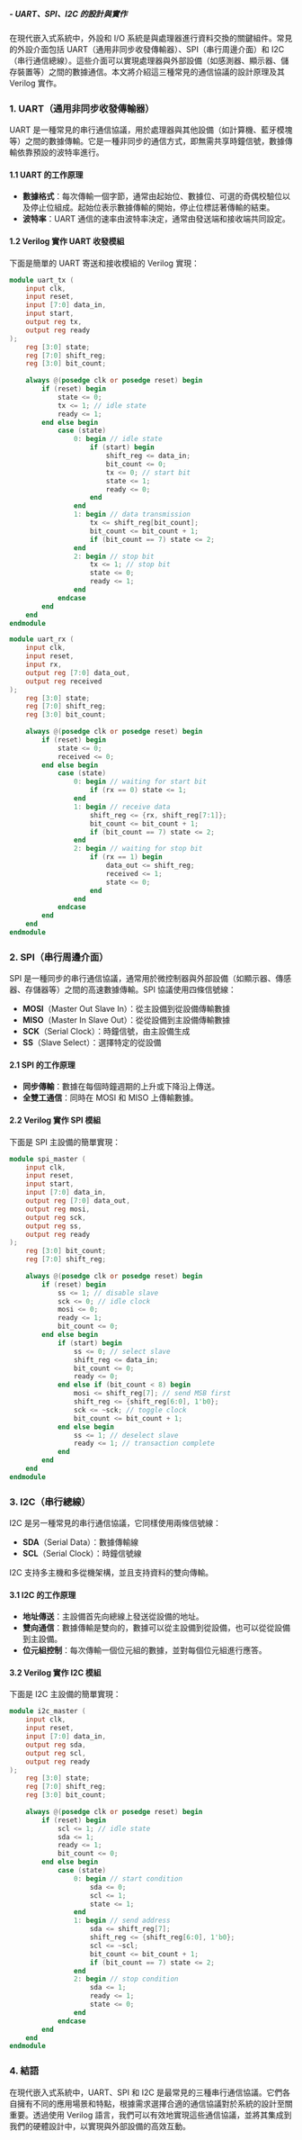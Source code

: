 
##### - **UART、SPI、I2C 的設計與實作**

在現代嵌入式系統中，外設和 I/O 系統是與處理器進行資料交換的關鍵組件。常見的外設介面包括 UART（通用非同步收發傳輸器）、SPI（串行周邊介面）和 I2C（串行通信總線）。這些介面可以實現處理器與外部設備（如感測器、顯示器、儲存裝置等）之間的數據通信。本文將介紹這三種常見的通信協議的設計原理及其 Verilog 實作。

### 1. **UART（通用非同步收發傳輸器）**
UART 是一種常見的串行通信協議，用於處理器與其他設備（如計算機、藍牙模塊等）之間的數據傳輸。它是一種非同步的通信方式，即無需共享時鐘信號，數據傳輸依靠預設的波特率進行。

#### 1.1 **UART 的工作原理**
- **數據格式**：每次傳輸一個字節，通常由起始位、數據位、可選的奇偶校驗位以及停止位組成。起始位表示數據傳輸的開始，停止位標誌著傳輸的結束。
- **波特率**：UART 通信的速率由波特率決定，通常由發送端和接收端共同設定。
  
#### 1.2 **Verilog 實作 UART 收發模組**
下面是簡單的 UART 寄送和接收模組的 Verilog 實現：

```verilog
module uart_tx (
    input clk, 
    input reset, 
    input [7:0] data_in, 
    input start, 
    output reg tx, 
    output reg ready
);
    reg [3:0] state;
    reg [7:0] shift_reg;
    reg [3:0] bit_count;
    
    always @(posedge clk or posedge reset) begin
        if (reset) begin
            state <= 0;
            tx <= 1; // idle state
            ready <= 1;
        end else begin
            case (state)
                0: begin // idle state
                    if (start) begin
                        shift_reg <= data_in;
                        bit_count <= 0;
                        tx <= 0; // start bit
                        state <= 1;
                        ready <= 0;
                    end
                end
                1: begin // data transmission
                    tx <= shift_reg[bit_count];
                    bit_count <= bit_count + 1;
                    if (bit_count == 7) state <= 2;
                end
                2: begin // stop bit
                    tx <= 1; // stop bit
                    state <= 0;
                    ready <= 1;
                end
            endcase
        end
    end
endmodule

module uart_rx (
    input clk, 
    input reset, 
    input rx, 
    output reg [7:0] data_out, 
    output reg received
);
    reg [3:0] state;
    reg [7:0] shift_reg;
    reg [3:0] bit_count;
    
    always @(posedge clk or posedge reset) begin
        if (reset) begin
            state <= 0;
            received <= 0;
        end else begin
            case (state)
                0: begin // waiting for start bit
                    if (rx == 0) state <= 1;
                end
                1: begin // receive data
                    shift_reg <= {rx, shift_reg[7:1]};
                    bit_count <= bit_count + 1;
                    if (bit_count == 7) state <= 2;
                end
                2: begin // waiting for stop bit
                    if (rx == 1) begin
                        data_out <= shift_reg;
                        received <= 1;
                        state <= 0;
                    end
                end
            endcase
        end
    end
endmodule
```

### 2. **SPI（串行周邊介面）**
SPI 是一種同步的串行通信協議，通常用於微控制器與外部設備（如顯示器、傳感器、存儲器等）之間的高速數據傳輸。SPI 協議使用四條信號線：  
- **MOSI**（Master Out Slave In）：從主設備到從設備傳輸數據
- **MISO**（Master In Slave Out）：從從設備到主設備傳輸數據
- **SCK**（Serial Clock）：時鐘信號，由主設備生成
- **SS**（Slave Select）：選擇特定的從設備

#### 2.1 **SPI 的工作原理**
- **同步傳輸**：數據在每個時鐘週期的上升或下降沿上傳送。
- **全雙工通信**：同時在 MOSI 和 MISO 上傳輸數據。
  
#### 2.2 **Verilog 實作 SPI 模組**
下面是 SPI 主設備的簡單實現：

```verilog
module spi_master (
    input clk, 
    input reset, 
    input start, 
    input [7:0] data_in, 
    output reg [7:0] data_out, 
    output reg mosi, 
    output reg sck, 
    output reg ss, 
    output reg ready
);
    reg [3:0] bit_count;
    reg [7:0] shift_reg;
    
    always @(posedge clk or posedge reset) begin
        if (reset) begin
            ss <= 1; // disable slave
            sck <= 0; // idle clock
            mosi <= 0;
            ready <= 1;
            bit_count <= 0;
        end else begin
            if (start) begin
                ss <= 0; // select slave
                shift_reg <= data_in;
                bit_count <= 0;
                ready <= 0;
            end else if (bit_count < 8) begin
                mosi <= shift_reg[7]; // send MSB first
                shift_reg <= {shift_reg[6:0], 1'b0};
                sck <= ~sck; // toggle clock
                bit_count <= bit_count + 1;
            end else begin
                ss <= 1; // deselect slave
                ready <= 1; // transaction complete
            end
        end
    end
endmodule
```

### 3. **I2C（串行總線）**
I2C 是另一種常見的串行通信協議，它同樣使用兩條信號線：  
- **SDA**（Serial Data）：數據傳輸線
- **SCL**（Serial Clock）：時鐘信號線

I2C 支持多主機和多從機架構，並且支持資料的雙向傳輸。

#### 3.1 **I2C 的工作原理**
- **地址傳送**：主設備首先向總線上發送從設備的地址。
- **雙向通信**：數據傳輸是雙向的，數據可以從主設備到從設備，也可以從從設備到主設備。
- **位元組控制**：每次傳輸一個位元組的數據，並對每個位元組進行應答。

#### 3.2 **Verilog 實作 I2C 模組**
下面是 I2C 主設備的簡單實現：

```verilog
module i2c_master (
    input clk,
    input reset,
    input [7:0] data_in,
    output reg sda, 
    output reg scl, 
    output reg ready
);
    reg [3:0] state;
    reg [7:0] shift_reg;
    reg [3:0] bit_count;
    
    always @(posedge clk or posedge reset) begin
        if (reset) begin
            scl <= 1; // idle state
            sda <= 1; 
            ready <= 1;
            bit_count <= 0;
        end else begin
            case (state)
                0: begin // start condition
                    sda <= 0;
                    scl <= 1;
                    state <= 1;
                end
                1: begin // send address
                    sda <= shift_reg[7];
                    shift_reg <= {shift_reg[6:0], 1'b0};
                    scl <= ~scl;
                    bit_count <= bit_count + 1;
                    if (bit_count == 7) state <= 2;
                end
                2: begin // stop condition
                    sda <= 1;
                    ready <= 1;
                    state <= 0;
                end
            endcase
        end
    end
endmodule
```

### 4. **結語**

在現代嵌入式系統中，UART、SPI 和 I2C 是最常見的三種串行通信協議。它們各自擁有不同的應用場景和特點，根據需求選擇合適的通信協議對於系統的設計至關重要。透過使用 Verilog 語言，我們可以有效地實現這些通信協議，並將其集成到我們的硬體設計中，以實現與外部設備的高效互動。